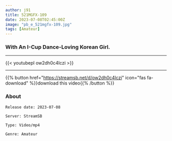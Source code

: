 ```yaml
---
author: j91
title: 521MGFX-109
date: 2023-07-08T02:45:00Z
image: "pb_e_521mgfx-109.jpg"
tags: [Amateur]
---
```


### With An I-Cup Dance-Loving Korean Girl.
___

{{< youtubepl ow2dh0c4lczi >}}
___

{{% button href="https://streamsb.net/d/ow2dh0c4lczi" icon="fas fa-download" %}}download this video{{% /button %}}
### About

`Release date: 2023-07-08`

`Server: StreamSB`

`Type: Video/mp4`

`Genre:	Amateur`
